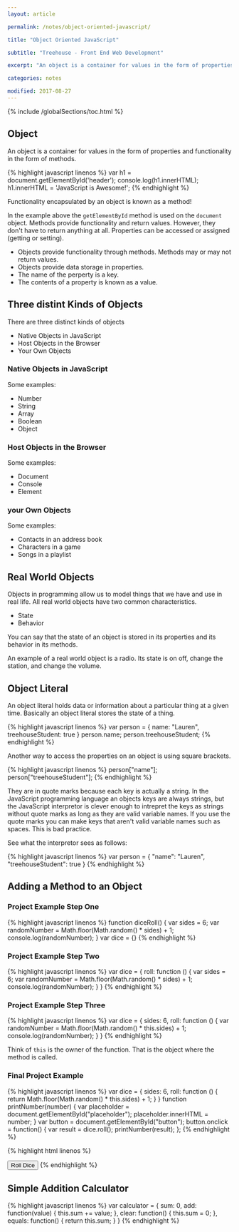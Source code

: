 ```yaml
---
layout: article

permalink: /notes/object-oriented-javascript/

title: "Object Oriented JavaScript"

subtitle: "Treehouse - Front End Web Development"

excerpt: "An object is a container for values in the form of properties and functionality in the form of methods. Functionality encapsulated by an object is known as a method. These notes discuss this among other object oriented JavaScript details."

categories: notes

modified: 2017-08-27
---
```


{% include /globalSections/toc.html %}

## Object

An object is a container for values in the form of properties and functionality in the form of methods.

{% highlight javascript linenos %}
var h1 = document.getElementById('header');
console.log(h1.innerHTML);
h1.innerHTML = 'JavaScript is Awesome!';
{% endhighlight %}

Functionality encapsulated by an object is known as a method!

In the example above the `getElementById` method is used on the `document` object. Methods provide functionality and return values. However, they don't have to return anything at all. Properties can be accessed or assigned (getting or setting).

<ul>
  <li>Objects provide functionality through methods. Methods may or may not return values.</li>
  <li>Objects provide data storage in properties.</li>
  <li>The name of the perperty is a key.</li>
  <li>The contents of a property is known as a value.</li>
</ul>

## Three distint Kinds of Objects

There are three distinct kinds of objects

<ul>
  <li>Native Objects in JavaScript</li>
  <li>Host Objects in the Browser</li>
  <li>Your Own Objects</li>
</ul>

### Native Objects in JavaScript

Some examples:

<ul>
  <li>Number</li>
  <li>String</li>
  <li>Array</li>
  <li>Boolean</li>
  <li>Object</li>
</ul>

### Host Objects in the Browser

Some examples:

<ul>
  <li>Document</li>
  <li>Console</li>
  <li>Element</li>
</ul>

### your Own Objects

Some examples:

<ul>
  <li>Contacts in an address book</li>
  <li>Characters in a game</li>
  <li>Songs in a playlist</li>
</ul>

## Real World Objects

Objects in programming allow us to model things that we have and use in real life. All real world objects have two common characteristics.

<ul>
  <li>State</li>
  <li>Behavior</li>
</ul>

You can say that the state of an object is stored in its properties and its behavior in its methods.

An example of a real world object is a radio. Its state is on off, change the station, and change the volume.

## Object Literal

An object literal holds data or information about a particular thing at a given time. Basically an object literal stores the state of a thing.

{% highlight javascript linenos %}
var person = {
  name: "Lauren",
  treehouseStudent: true
}
person.name;
person.treehouseStudent;
{% endhighlight %}

Another way to access the properties on an object is using square brackets.

{% highlight javascript linenos %}
person["name"];
person["treehouseStudent"];
{% endhighlight %}

They are in quote marks because each key is actually a string. In the JavaScript programming language an objects keys are always strings, but the JavaScript interpretor is clever enough to intrepret the keys as strings without quote marks as long as they are valid variable names. If you use the quote marks you can make keys that aren't valid variable names such as spaces. This is bad practice.

See what the interpretor sees as follows:

{% highlight javascript linenos %}
var person = {
  "name": "Lauren",
  "treehouseStudent": true
}
{% endhighlight %}

## Adding a Method to an Object

### Project Example Step One

{% highlight javascript linenos %}
function diceRoll() {
  var sides = 6;
  var randomNumber = Math.floor(Math.random() * sides) + 1;
  console.log(randomNumber);
}
var dice = {}
{% endhighlight %}

### Project Example Step Two

{% highlight javascript linenos %}
var dice = {
  roll: function () {
    var sides = 6;
    var randomNumber = Math.floor(Math.random() * sides) + 1;
    console.log(randomNumber);
  }
}
{% endhighlight %}

### Project Example Step Three

{% highlight javascript linenos %}
var dice = {
  sides: 6,
  roll: function () {
    var randomNumber = Math.floor(Math.random() * this.sides) + 1;
    console.log(randomNumber);
  }
}
{% endhighlight %}

Think of `this` is the owner of the function. That is the object where the method is called.

### Final Project Example

{% highlight javascript linenos %}
var dice = {
  sides: 6,
  roll: function () {
    return Math.floor(Math.random() * this.sides) + 1;
  }
}
function printNumber(number) {
  var placeholder = document.getElementById("placeholder");
  placeholder.innerHTML = number;
}
var button = document.getElementById("button");
button.onclick = function() {
  var result = dice.roll();
  printNumber(result);
};
{% endhighlight %}

{% highlight html linenos %}
<html>
<head>
    <title>Dice Simulator 2015</title>
    <link rel="stylesheet" href="style.css">
</head>  
<body>
  <p id="placeholder">
  
  </p>
  <button id="button">Roll Dice</button>
  <script src="dice.js"></script>
  <script src="ui.js"></script>
</body>
</html>
{% endhighlight %}

## Simple Addition Calculator
{% highlight javascript linenos %}
var calculator = {
		sum: 0,
		add: function(value) {
      this.sum += value;
    },
    clear: function() {
      this.sum = 0;
    }, 
    equals: function() {
      return this.sum;
    }
}
{% endhighlight %}